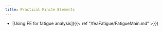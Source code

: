 ```yaml
---
title: Practical Finite Elements
---
```

- [Using FE for fatigue analysis]({{< ref "/feaFatigue/FatigueMain.md" >}})
